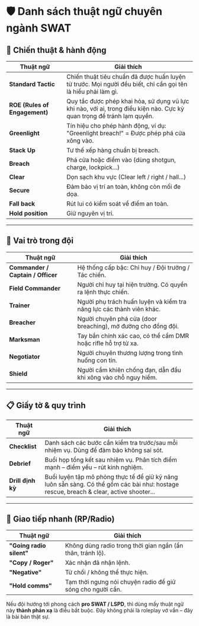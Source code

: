 # 🛡️ **Danh sách thuật ngữ chuyên ngành SWAT**

## 🧠 **Chiến thuật & hành động**

| Thuật ngữ                     | Giải thích                                                                                                             |
| ----------------------------- | ---------------------------------------------------------------------------------------------------------------------- |
| **Standard Tactic**           | Chiến thuật tiêu chuẩn đã được huấn luyện từ trước. Mọi người đều biết, chỉ cần gọi tên là hiểu phải làm gì.           |
| **ROE (Rules of Engagement)** | Quy tắc được phép khai hỏa, sử dụng vũ lực khi nào, với ai, trong điều kiện nào. Cực kỳ quan trọng để tránh lạm quyền. |
| **Greenlight**                | Tín hiệu cho phép hành động, ví dụ: "Greenlight breach!" = Được phép phá cửa xông vào.                                 |
| **Stack Up**                  | Tư thế xếp hàng chuẩn bị breach.                                                                                       |
| **Breach**                    | Phá cửa hoặc điểm vào (dùng shotgun, charge, lockpick...)                                                              |
| **Clear**                     | Dọn sạch khu vực (Clear left / right / hall...)                                                                        |
| **Secure**                    | Đảm bảo vị trí an toàn, không còn mối đe dọa.                                                                          |
| **Fall back**                 | Rút lui có kiểm soát về điểm an toàn.                                                                                  |
| **Hold position**             | Giữ nguyên vị trí.                                                                                                     |

---

## 🔫 **Vai trò trong đội**

| Thuật ngữ                         | Giải thích                                                           |
| --------------------------------- | -------------------------------------------------------------------- |
| **Commander / Captain / Officer** | Hệ thống cấp bậc: Chỉ huy / Đội trưởng / Tác chiến.                  |
| **Field Commander**               | Người chỉ huy tại hiện trường. Có quyền ra lệnh thực chiến.          |
| **Trainer**                       | Người phụ trách huấn luyện và kiểm tra năng lực các thành viên khác. |
| **Breacher**                      | Người chuyên phá cửa (door breaching), mở đường cho đồng đội.        |
| **Marksman**                      | Tay bắn chính xác cao, có thể cầm DMR hoặc rifle hỗ trợ từ xa.       |
| **Negotiator**                    | Người chuyên thương lượng trong tình huống con tin.                  |
| **Shield**                        | Người cầm khiên chống đạn, dẫn đầu khi xông vào chỗ nguy hiểm.       |

---

## 📋 **Giấy tờ & quy trình**

| Thuật ngữ         | Giải thích                                                                                                                              |
| ----------------- | --------------------------------------------------------------------------------------------------------------------------------------- |
| **Checklist**     | Danh sách các bước cần kiểm tra trước/sau mỗi nhiệm vụ. Dùng để đảm bảo không sai sót.                                                  |
| **Debrief**       | Buổi họp tổng kết sau nhiệm vụ. Phân tích điểm mạnh – điểm yếu – rút kinh nghiệm.                                                       |
| **Drill định kỳ** | Buổi luyện tập mô phỏng thực tế để giữ kỹ năng luôn sẵn sàng. Có thể gồm các bài như: hostage rescue, breach & clear, active shooter... |

---

## 📡 **Giao tiếp nhanh (RP/Radio)**

| Thuật ngữ                        | Giải thích                                                 |
| -------------------------------- | ---------------------------------------------------------- |
| **"Going radio silent"**         | Không dùng radio trong thời gian ngắn (ẩn thân, tránh lộ). |
| **"Copy / Roger"** | Xác nhận đã nhận lệnh.                                     |
| **"Negative"**                   | Từ chối / không thể thực hiện.                             |
| **"Hold comms"**                 | Tạm thời ngưng nói chuyện radio để giữ sóng cho người cần. |

Nếu đội hướng tới phong cách **pro SWAT / LSPD**, thì dùng mấy thuật ngữ này **thành phản xạ** là điều bắt buộc. Đây không phải là roleplay vớ vẩn – đây là bài bản thật sự.

